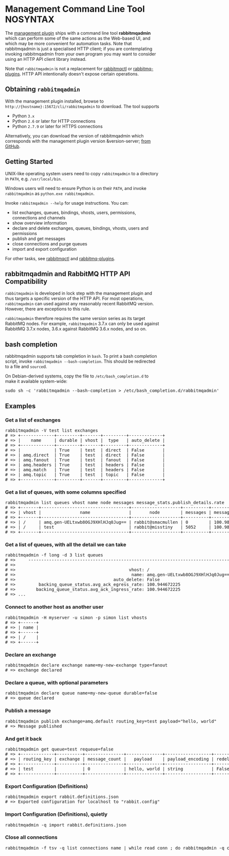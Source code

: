 <!--
Copyright (c) 2007-2018 Pivotal Software, Inc.

All rights reserved. This program and the accompanying materials
are made available under the terms of the under the Apache License,
Version 2.0 (the "License”); you may not use this file except in compliance
with the License. You may obtain a copy of the License at

http://www.apache.org/licenses/LICENSE-2.0

Unless required by applicable law or agreed to in writing, software
distributed under the License is distributed on an "AS IS" BASIS,
WITHOUT WARRANTIES OR CONDITIONS OF ANY KIND, either express or implied.
See the License for the specific language governing permissions and
limitations under the License.
-->

# Management Command Line Tool NOSYNTAX

The [management plugin](/management.html) ships with a command line
tool **rabbitmqadmin** which can perform some of the same actions as the
Web-based UI, and which may be more convenient for automation tasks.
Note that rabbitmqadmin is just a specialised HTTP client;
if you are contemplating invoking rabbitmqadmin from your own program
you may want to consider using an HTTP API client library instead.

Note that `rabbitmqadmin` is not a replacement for [rabbitmqctl](/man/rabbitmqctl.8.html) or
[rabbitmq-plugins](/man/rabbitmq-plugins.8.html).
HTTP API intentionally doesn't expose certain operations.


## Obtaining `rabbitmqadmin`

With the management plugin installed, browse to
`http://{hostname}:15672/cli/rabbitmqadmin`
to download. The tool supports

 * Python `3.x`
 * Python `2.6` or later for HTTP connections
 * Python `2.7.9` or later for HTTPS connections


Alternatively, you can download the version of rabbitmqadmin which
corresponds with the management plugin version &version-server;
[from GitHub](https://raw.githubusercontent.com/rabbitmq/rabbitmq-management/&version-server-tag;/bin/rabbitmqadmin).


## Getting Started

UNIX-like operating system users need to copy `rabbitmqadmin` to a directory in `PATH`, e.g. `/usr/local/bin`.

Windows users will need to ensure Python is on their `PATH`, and invoke
`rabbitmqadmin` as `python.exe rabbitmqadmin`.

Invoke `rabbitmqadmin --help` for usage instructions. You can:

* list exchanges, queues, bindings, vhosts, users, permissions, connections and channels
* show overview information
* declare and delete exchanges, queues, bindings, vhosts, users and permissions
* publish and get messages
* close connections and purge queues
* import and export configuration

For other tasks, see [rabbitmqctl](/man/rabbitmqctl.8.html) and
[rabbitmq-plugins](/man/rabbitmq-plugins.8.html).


## rabbitmqadmin and RabbitMQ HTTP API Compatibility

`rabbitmqadmin` is developed in lock step with the management plugin and thus
targets a specific version of the HTTP API. For most operations, `rabbitmqadmin` can used
against any reasonably recent RabbitMQ version. However, there are exceptions to this rule.

`rabbitmqadmin` therefore requires the same version series as its target RabbitMQ nodes.
For example, `rabbitmqadmin` 3.7.x can only be used against RabbitMQ 3.7.x nodes, 3.6.x against RabbitMQ 3.6.x nodes,
and so on.


## bash completion

rabbitmqadmin supports tab completion in `bash`. To print a bash
completion script, invoke `rabbitmqadmin --bash-completion`.  This
should be redirected to a file and `source`d.

On Debian-derived
systems, copy the file to `/etc/bash_completion.d` to make it
available system-wide:

<pre class="sourcecode bash">
sudo sh -c 'rabbitmqadmin --bash-completion > /etc/bash_completion.d/rabbitmqadmin'
</pre>

## Examples

### Get a list of exchanges

<pre class="sourcecode bash">
rabbitmqadmin -V test list exchanges
# => +-------------+---------+-------+---------+-------------+
# => |    name     | durable | vhost |  type   | auto_delete |
# => +-------------+---------+-------+---------+-------------+
# => |             | True    | test  | direct  | False       |
# => | amq.direct  | True    | test  | direct  | False       |
# => | amq.fanout  | True    | test  | fanout  | False       |
# => | amq.headers | True    | test  | headers | False       |
# => | amq.match   | True    | test  | headers | False       |
# => | amq.topic   | True    | test  | topic   | False       |
# => +-------------+---------+-------+---------+-------------+
</pre>

### Get a list of queues, with some columns specified

<pre class="sourcecode bash">
rabbitmqadmin list queues vhost name node messages message_stats.publish_details.rate
# => +-------+----------------------------------+-------------------+----------+------------------------------------+
# => | vhost |               name               |       node        | messages | message_stats.publish_details.rate |
# => +-------+----------------------------------+-------------------+----------+------------------------------------+
# => | /     | amq.gen-UELtxwb8OGJ9XHlHJq0Jug== | rabbit@smacmullen | 0        | 100.985821591                      |
# => | /     | test                             | rabbit@misstiny   | 5052     | 100.985821591                      |
# => +-------+----------------------------------+-------------------+----------+------------------------------------+
</pre>

### Get a list of queues, with all the detail we can take

<pre class="sourcecode bash">
rabbitmqadmin -f long -d 3 list queues
# =>     --------------------------------------------------------------------------------
# => 
# =>                                            vhost: /
# =>                                             name: amq.gen-UELtxwb8OGJ9XHlHJq0Jug==
# =>                                      auto_delete: False
# =>         backing_queue_status.avg_ack_egress_rate: 100.944672225
# =>        backing_queue_status.avg_ack_ingress_rate: 100.944672225
# => ...
</pre>


### Connect to another host as another user

<pre class="sourcecode bash">
rabbitmqadmin -H myserver -u simon -p simon list vhosts
# => +------+
# => | name |
# => +------+
# => | /    |
# => +------+
</pre>

### Declare an exchange

<pre class="sourcecode bash">
rabbitmqadmin declare exchange name=my-new-exchange type=fanout
# => exchange declared
</pre>

### Declare a queue, with optional parameters

<pre class="sourcecode bash">
rabbitmqadmin declare queue name=my-new-queue durable=false
# => queue declared
</pre>

### Publish a message

<pre class="sourcecode bash">
rabbitmqadmin publish exchange=amq.default routing_key=test payload="hello, world"
# => Message published
</pre>

### And get it back

<pre class="sourcecode bash">
rabbitmqadmin get queue=test requeue=false
# => +-------------+----------+---------------+--------------+------------------+-------------+
# => | routing_key | exchange | message_count |   payload    | payload_encoding | redelivered |
# => +-------------+----------+---------------+--------------+------------------+-------------+
# => | test        |          | 0             | hello, world | string           | False       |
# => +-------------+----------+---------------+--------------+------------------+-------------+
</pre>

### Export Configuration (Definitions)

<pre class="sourcecode bash">
rabbitmqadmin export rabbit.definitions.json
# => Exported configuration for localhost to "rabbit.config"
</pre>

### Import Configuration (Definitions), quietly

<pre class="sourcecode bash">
rabbitmqadmin -q import rabbit.definitions.json
</pre>

### Close all connections

<pre class="sourcecode bash">
rabbitmqadmin -f tsv -q list connections name | while read conn ; do rabbitmqadmin -q close connection name="${conn}" ; done
</pre>
